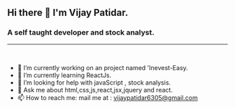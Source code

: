 ## Hi there 👋 I'm Vijay Patidar.

### A self taught developer and stock analyst.

---
<br />



- 🔭 I’m currently working on an project named 'Inevest-Easy.
- 🌱 I’m currently learning ReactJs.
- 🤔 I’m looking for help with javaScript , stock analysis.
- 💬 Ask me about html,css,js,react,jsx,jquery and react.
- 📫 How to reach me: mail me at : vijaypatidar6305@gmail.com

